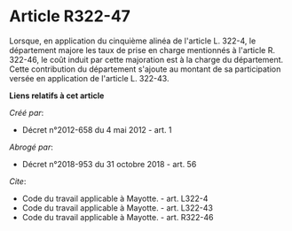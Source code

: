 # Article R322-47

Lorsque, en application du cinquième alinéa de l'article L. 322-4, le département majore les taux de prise en charge
mentionnés à l'article R. 322-46, le coût induit par cette majoration est à la charge du département. Cette contribution du
département s'ajoute au montant de sa participation versée en application de l'article L. 322-43.

**Liens relatifs à cet article**

_Créé par_:

  - Décret n°2012-658 du 4 mai 2012 - art. 1

_Abrogé par_:

  - Décret n°2018-953 du 31 octobre 2018 - art. 56

_Cite_:

  - Code du travail applicable à Mayotte. - art. L322-4
  - Code du travail applicable à Mayotte. - art. L322-43
  - Code du travail applicable à Mayotte. - art. R322-46
